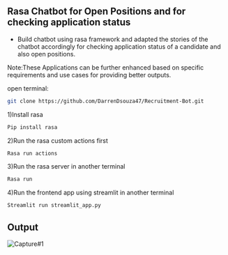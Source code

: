 ## Rasa Chatbot for Open Positions and for checking application status


- Build chatbot using rasa framework and adapted the stories of the chatbot accordingly for checking application status of a candidate and also open positions.

Note:These Applications can be further enhanced based on specific requirements and use cases for providing better outputs. 

open terminal:
```bash
git clone https://github.com/DarrenDsouza47/Recruitment-Bot.git
```
1)Install rasa 
```bash
Pip install rasa
```
2)Run the rasa custom actions first
```bash
Rasa run actions
```
3)Run the rasa server in another terminal
```bash
Rasa run
```
4)Run the frontend app using streamlit in another terminal
```bash
Streamlit run streamlit_app.py
```
## Output
![Capture#1](https://github.com/user-attachments/assets/27f8e1fb-4649-4d05-b574-867dc9674218)
